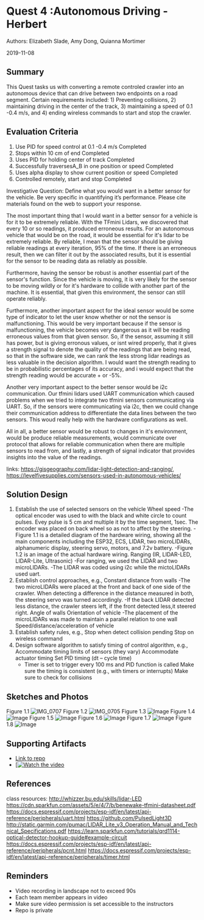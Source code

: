 # Quest 4 :Autonomous Driving  - Herbert
Authors: Elizabeth Slade, Amy Dong, Quianna Mortimer

2019-11-08

## Summary
This Quest tasks us with converting a remote controled crawler into an autonomous device that can drive between two endpoints on a road segment. Certain requirements included: 1) Preventing collisions, 2) maintaining driving in the center of the track, 3) maintaining a speed of 0.1 -0.4 m/s, and 4) ending wireless commands to start and stop the crawler.


## Evaluation Criteria
1. Use PID for speed control at 0.1 -0.4 m/s Completed
2. Stops within 10 cm of end Completed
3. Uses PID for holding center of track  Completed
4. Successfully traversesA_B in one position or speed Completed
5. Uses alpha display to show current position or speed Completed
6. Controlled remotely, start and stop  Completed

Investigative Question: Define what you would want in a better sensor for the vehicle. Be very specific in quantifying it’s performance. Please cite materials found on the web to support your response.

The most important thing that I would want in a better sensor for a vehicle is for it to be extremely reliable. With the TFmini Lidars, we discovered that every 10 or so readings, it produced erroneous results. For an autonomous vehicle that would be on the road, it would be essential for it's lidar to be extremely reliable. By reliable, I mean that the sensor should be giving reliable readings at every iteration, 95% of the time. If there is an erroneous result, then we can filter it out by the associated results, but it is essential for the sensor to be reading data as reliably as possible. 

Furthermore, having the sensor be robust is another essential part of the sensor's function. Since the vehicle is moving, it is very likely for the sensor to be moving wildly or for it's hardware to collide with another part of the machine. It is essential, that given this environment, the sensor can still operate reliably.

Furthermore, another important aspect for the ideal sensor would be some type of indicator to let the user know whether or not the sensor is malfunctioning. This would be very important because if the sensor is malfunctioning, the vehicle becomes very dangerous as it will be reading erroneous values from that given sensor. So, if the sensor, assuming it still has power, but is giving erronous values, or isnt wired properly, that it gives a strength signal to denote the quality of the readings that are being read, so that in the software side, we can rank the less strong lidar readings as less valuable in the decision algorithm. I would want the strength reading to be in probabilistic percentages of its accuracy, and i would expect that the strength reading would be accurate + or -5%.

Another very important aspect to the better sensor would be i2c communication. Our tfmini lidars used UART communication which caused problems when we tried to integrate two tfmini sensors communicating via UART. So, if the sensors were communicating via i2c, then we could change their communication address to differentiate the data lines between the two sensors. This woud really help with the hardware configurations as well. 

All in all, a better sensor would be robust to changes in it's environment, would be produce reliable measurements, would communicate over protocol that allows for reliable communication when there are multiple sensors to read from, and lastly, a strength of signal indicator that provides insights into the value of the readings. 

links: https://gisgeography.com/lidar-light-detection-and-ranging/, https://levelfivesupplies.com/sensors-used-in-autonomous-vehicles/


## Solution Design
1. Establish the use of selected sensors on the vehicle
    Wheel speed
       -The optical encoder was used to with the black and white circle to count pulses. Evey pulse is 5 cm and multiple it by the time         segment, 1sec. The encoder was placed on back wheel so as not to affect by the steering.
       -Figure 1.1 is a detailed diagram of the hardware wiring, showing all the main components including the ESP32, ECS, LIDAR, two microLIDARs, alphanumeric display, steering servo, motors, and 7.2v battery.
       -Figure 1.2 is an image of the actual hardware wiring.
    Ranging (IR, LIDAR-LED, LIDAR-Lite, Ultrasonic)
      -For ranging, we used the LIDAR and two microLIDARs.
      -The  LIDAR was coded using i2c while  the mictoLIDARs used uart.
2. Establish control approaches, e.g.,
    Constant distance from walls
    -The two microLIDARs were placed at the front and back of one side of the crawler. When detecting a difference in the distance            measured in both, the steering servo was turned accordingly.
    -If the back LIDAR detected less distance, the crawler steers left, if the front detected less,it steered right.
    Angle of walls
    Orientation of vehicle
    -The placement of the microLIDARs was made to maintain a parallel relation to one wall
    Speed/distance/acceleration of vehicle
3. Establish safety rules, e.g.,
    Stop when detect collision pending
    Stop on wireless command
4. Design software algorithm to satisfy timing of control algorithm, e.g.,
    Accommodate timing limits of sensors (they vary)
    Accommodate actuator timing
    Set PID timing (dt – cycle time)
    - Timer is set to trigger every 100 ms and PID function is called
    Make sure the timing is consistent (e.g., with timers or interrupts)
    Make sure to check for collisions


## Sketches and Photos
Figure 1.1
![IMG_0707](https://user-images.githubusercontent.com/24261732/68505208-ae0f1380-0234-11ea-9dc7-91ff2c7bfeab.JPG)
Figure 1.2
![IMG_0705](https://user-images.githubusercontent.com/24261732/68505173-96378f80-0234-11ea-9137-e66507e776cb.JPG)
Figure 1.3
![Image](./images/0D3EC4F3-9F26-4037-89D4-835F02764DC9_1_102_o.jpeg)
Figure 1.4
![Image](./images/2C9C4E47-E748-4871-BC99-A1159B593AC0_1_102_o.jpeg)
Figure 1.5
![Image](./images/35D16CF1-9DE7-402A-BB7F-EE2D121D942D_1_102_o.jpeg)
Figure 1.6
![Image](./images/ACA77EB8-2ED2-443F-8F29-113C9B0769A7_1_102_o.jpeg)
Figure 1.7
![Image](./images/B98F042A-289B-47A1-86F0-67DCBFB066BF_1_105_c.jpeg)
Figure 1.8
![Image](./images/F3EAB060-960A-4CBA-8F65-0F5095B18FC7_1_102_o.jpeg)

## Supporting Artifacts
- [Link to repo](https://github.com/BU-EC444/Team4-Dong-Mortimer-Slade/tree/master/quest-4)
- [[![Watch the video](https://img.youtube.com/vi/6dlBu9K2hMU/maxresdefault.jpg)](https://youtu.be/6dlBu9K2hMU)

## References
class resources: http://whizzer.bu.edu/skills/lidar-LED
https://cdn.sparkfun.com/assets/5/e/4/7/b/benewake-tfmini-datasheet.pdf
https://docs.espressif.com/projects/esp-idf/en/latest/api-reference/peripherals/uart.html
https://github.com/PulsedLight3D
http://static.garmin.com/pumac/LIDAR_Lite_v3_Operation_Manual_and_Technical_Specifications.pdf
https://learn.sparkfun.com/tutorials/qrd1114-optical-detector-hookup-guide#example-circuit
https://docs.espressif.com/projects/esp-idf/en/latest/api-reference/peripherals/pcnt.html
https://docs.espressif.com/projects/esp-idf/en/latest/api-reference/peripherals/timer.html

## Reminders

- Video recording in landscape not to exceed 90s
- Each team member appears in video
- Make sure video permission is set accessible to the instructors
- Repo is private
